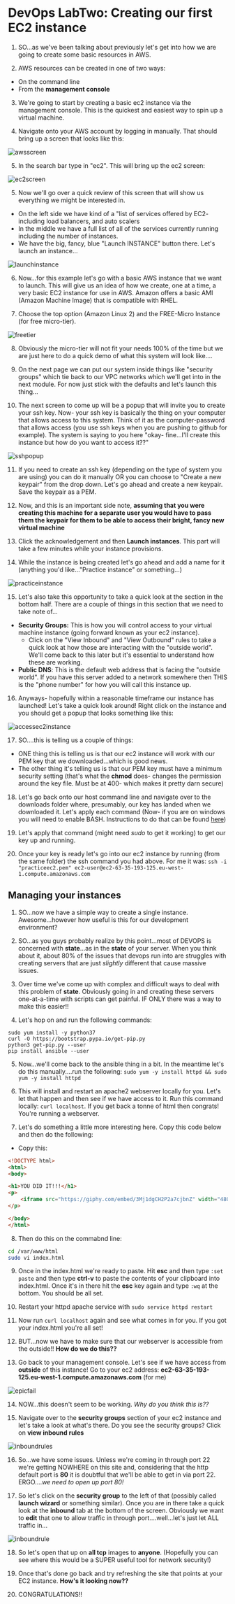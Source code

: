 # DevOps LabTwo: Creating our first EC2 instance

1. SO...as we've been talking about previously let's get into how we are going to create some basic resources in AWS.

2. AWS resources can be created in one of two ways:

  * On the command line
  * From the **management console**

3. We're going to start by creating a basic ec2 instance via the management console. This is the quickest and easiest way to spin up a virtual machine.

4. Navigate onto your AWS account by logging in manually. That should bring up a screen that looks like this:

![awsscreen](../images/awsscreen.png)

5. In the search bar type in "ec2". This will bring up the ec2 screen:

![ec2screen](../images/ec2screen.png)

5. Now we'll go over a quick review of this screen that will show us everything we might be interested in.
  * On the left side we have kind of a "list of services offered by EC2- including load balancers, and auto scalers
  * In the middle we have a full list of all of the services currently running including the number of instances.
  * We have the big, fancy, blue "Launch INSTANCE" button there. Let's launch an instance...

  ![launchinstance](../images/launchinstance.png)

  6. Now...for this example let's go with a basic AWS instance that we want to launch. This will give us an idea of how we create, one at a time, a very basic EC2 instance for use in AWS. Amazon offers a basic AMI (Amazon Machine Image) that is compatible with RHEL.

  7. Choose the top option (Amazon Linux 2) and the FREE-Micro Instance (for free micro-tier).

  ![freetier](../images/freetier.png)

  8. Obviously the micro-tier will not fit your needs 100% of the time but we are just here to do a quick demo of what this system will look like....

  9. On the next page we can put our system inside things like "security groups" which tie back to our VPC networks which we'll get into in the next module. For now just stick with the defaults and let's launch this thing...

  10. The next screen to come up will be a popup that will invite you to create your ssh key.
  Now- your ssh key is basically the thing on your computer that allows access to this system. Think of it as the computer-password that allows access (you use ssh keys when you are pushing to github for example). The system is saying to you here "okay- fine...I'll create this instance but how do you want to access it??"

  ![sshpopup](../images/sshpopup.png)

  11. If you need to create an ssh key (depending on the type of system you are using) you can do it manually OR you can choose to "Create a new keypair" from the drop down. Let's go ahead and create a new keypair. Save the keypair as a PEM.

  12. Now, and this is an important side note, **assuming that you were creating this machine for a separate user you would have to pass them the keypair for them to be able to access their bright, fancy new virtual machine**

  13. Click the acknowledgement and then **Launch instances**. This part will take a few minutes while your instance provisions.

  14. While the instance is being created let's go ahead and add a name for it (anything you'd like..."Practice instance" or something...)

  ![practiceinstance](../images/practiceinstance.png)

  15. Let's also take this opportunity to take a quick look at the section in the bottom half. There are a couple of things in this section that we need to take note of...

  * **Security Groups:** This is how you will control access to your virtual machine instance (going forward known as your ec2 instance). 
      * Click on the "View Inbound" and "View Outbound" rules to take a quick look at how those are interacting with the "outside world". We'll come back to this later but it's essential to understand how these are working. 
  * **Public DNS**: This is the default web address that is facing the "outside world". If you have this server added to a network somewhere then THIS is the "phone number" for how you will call this instance up.

  16. Anyways- hopefully within a reasonable timeframe our instance has launched! Let's take a quick look around! Right click on the instance and you should get a popup that looks something like this:

  ![accessec2instance](../images/accessec2instance.png)

  17. SO....this is telling us a couple of things:
  
  * ONE thing this is telling us is that our ec2 instance will work with our PEM key that we downloaded...which is good news. 
  * The other thing it's telling us is that our PEM key must have a minimum security setting (that's what the **chmod** does- changes the permission around the key file. Must be at 400- which makes it pretty darn secure)

  18. Let's go back onto our host command line and navigate over to the downloads folder where, presumably, our key has landed when we downloaded it. Let's apply each command (Now- if you are on windows you will need to enable BASH. Instructions to do that can be found [here](https://stackoverflow.com/questions/36352627/how-to-enable-bash-in-windows-10-developer-preview))

  19. Let's apply that command (might need *sudo* to get it working) to get our key up and running. 

  20. Once your key is ready let's go into our ec2 instance by running (from the same folder) the ssh command you had above. For me it was: 
  `ssh -i "practiceec2.pem" ec2-user@ec2-63-35-193-125.eu-west-1.compute.amazonaws.com`

  ## Managing your instances

  1. SO...now we have a simple way to create a single instance. Awesome...however how useful is this for our development environment? 

  2. SO...as you guys probably realize by this point...most of DEVOPS is concerned with **state**...as in the **state** of your server. When you think about it, about 80% of the issues that devops run into are struggles with creating servers that are just *slightly* different that cause massive issues. 

  3. Over time we've come up with complex and difficult ways to deal with this problem of **state**. Obviously going in and creating these servers one-at-a-time with scripts can get painful. IF ONLY there was a way to make this easier!!

  4. Let's hop on and run the following commands: 

  ```
  sudo yum install -y python37
  curl -O https://bootstrap.pypa.io/get-pip.py
  python3 get-pip.py --user
  pip install ansible --user
  ```

  5. Now...we'll come back to the ansible thing in a bit. In the meantime let's do this manually....run the following: `sudo yum -y install httpd && sudo yum -y install httpd`

  6. This will install and restart an apache2 webserver locally for you. Let's let that happen and then see if we have access to it. Run this command locally: `curl localhost`. If you get back a tonne of html then congrats! You're running a webserver. 

  7. Let's do something a little more interesting here. Copy this code below and then do the following: 

* Copy this:
```html
<!DOCTYPE html>
<html>
<body>

<h1>YOU DID IT!!!</h1>
<p>
    <iframe src="https://giphy.com/embed/3Mj1dgCH2P2a7cjbnZ" width="480" height="480" frameBorder="0" class="giphy-embed" allowFullScreen></iframe><p><a href="https://giphy.com/gifs/beer-cheers-guinness-3Mj1dgCH2P2a7cjbnZ">via GIPHY</a></p>
</p>

</body>
</html>
```

8. Then do this on the commabnd line:

```bash
cd /var/www/html
sudo vi index.html
```

9. Once in the index.html we're ready to paste. Hit **esc** and then type `:set paste` and then type **ctrl-v** to paste the contents of your clipboard into index.html. Once it's in there hit the **esc** key again and type `:wq` at the bottom. You should be all set.

10. Restart your httpd apache service with `sudo service httpd restart`

11. Now run `curl localhost` again and see what comes in for you. If you got your index.html you're all set! 

12. BUT...now we have to make sure that our webserver is accessible from the outside!! **How do we do this??**

13. Go back to your management console. Let's see if we have access from **outside** of this instance! Go to your ec2 address: **ec2-63-35-193-125.eu-west-1.compute.amazonaws.com** (for me)

![epicfail](../images/epicfail.jpg)

14. NOW...this doesn't seem to be working. *Why do you think this is??*

15. Navigate over to the **security groups** section of your ec2 instance and let's take a look at what's there. Do you see the security groups? Click on **view inbound rules**

![inboundrules](../images/inboundrules.png)

16. So...we have some issues. Unless we're coming in through port 22 we're getting NOWHERE on this site and, considering that the http default port is **80** it is doubtful that we'll be able to get in via port 22. ERGO....*we need to open up port 80!*

17. So let's click on the **security group** to the left of that (possibly called **launch wizard** or something similar). Once you are in there take a quick look at the **inbound** tab at the bottom of the screen. Obviously we want to **edit** that one to allow traffic in through port....well...let's just let ALL traffic in...

![inboundrule](../images/inboundrule.png)

18. So let's open that up on **all tcp** images to **anyone**.
(Hopefully you can see where this would be a SUPER useful tool for network security!)

19. Once that's done go back and try refreshing the site that points at your EC2 instance. **How's it looking now??**

20. CONGRATULATIONS!!


